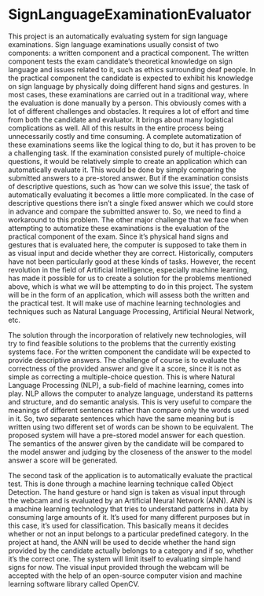 # SignLanguageExaminationEvaluator
This project is an automatically evaluating system for sign language examinations. Sign language examinations usually consist of two components: a written component and a practical component. The written component tests the exam candidate’s theoretical knowledge on sign language and issues related to it, such as ethics surrounding deaf people. In the practical component the candidate is expected to exhibit his knowledge on sign language by physically doing different hand signs and gestures. In most cases, these examinations are carried out in a traditional way, where the evaluation is done manually by a person. This obviously comes with a lot of different challenges and obstacles. It requires a lot of effort and time from both the candidate and evaluator. It brings about many logistical complications as well. All of this results in the entire process being unnecessarily costly and time consuming. A complete automatization of these examinations seems like the logical thing to do, but it has proven to be a challenging task. If the examination consisted purely of multiple-choice questions, it would be relatively simple to create an application which can automatically evaluate it. This would be done by simply comparing the submitted answers to a pre-stored answer. But if the examination consists of descriptive questions, such as ‘how can we solve this issue’, the task of automatically evaluating it becomes a little more complicated. In the case of descriptive questions there isn’t a single fixed answer which we could store in advance and compare the submitted answer to. So, we need to find a workaround to this problem. The other major challenge that we face when attempting to automatize these examinations is the evaluation of the practical component of the exam. Since it’s physical hand signs and gestures that is evaluated here, the computer is supposed to take them in as visual input and decide whether they are correct. Historically, computers have not been particularly good at these kinds of tasks. However, the recent revolution in the field of Artificial Intelligence, especially machine learning, has made it possible for us to create a solution for the problems mentioned above, which is what we will be attempting to do in this project. The system will be in the form of an application, which will assess both the written and the practical test. It will make use of machine learning technologies and techniques such as Natural Language Processing, Artificial Neural Network, etc.

The solution through the incorporation of relatively new technologies, will try to find feasible solutions to the problems that the currently existing systems face. For the written component the candidate will be expected to provide descriptive answers. The challenge of course is to evaluate the correctness of the provided answer and give it a score, since it is not as simple as correcting a multiple-choice question. This is where Natural Language Processing (NLP), a sub-field of machine learning, comes into play. NLP allows the computer to analyze language, understand its patterns and structure, and do semantic analysis. This is very useful to compare the meanings of different sentences rather than compare only the words used in it. So, two separate sentences which have the same meaning but is written using two different set of words can be shown to be equivalent. The proposed system will have a pre-stored model answer for each question. The semantics of the answer given by the candidate will be compared to the model answer and judging by the closeness of the answer to the model answer a score will be generated.

The second task of the application is to automatically evaluate the practical test. This is done through a machine learning technique called Object Detection. The hand gesture or hand sign is taken as visual input through the webcam and is evaluated by an Artificial Neural Network (ANN). ANN is a machine learning technology that tries to understand patterns in data by consuming large amounts of it. It’s used for many different purposes but in this case, it’s used for classification. This basically means it decides whether or not an input belongs to a particular predefined category. In the project at hand, the ANN will be used to decide whether the hand sign provided by the candidate actually belongs to a category and if so, whether it’s the correct one. The system will limit itself to evaluating simple hand signs for now. The visual input provided through the webcam will be accepted with the help of an open-source computer vision and machine learning software library called OpenCV.
